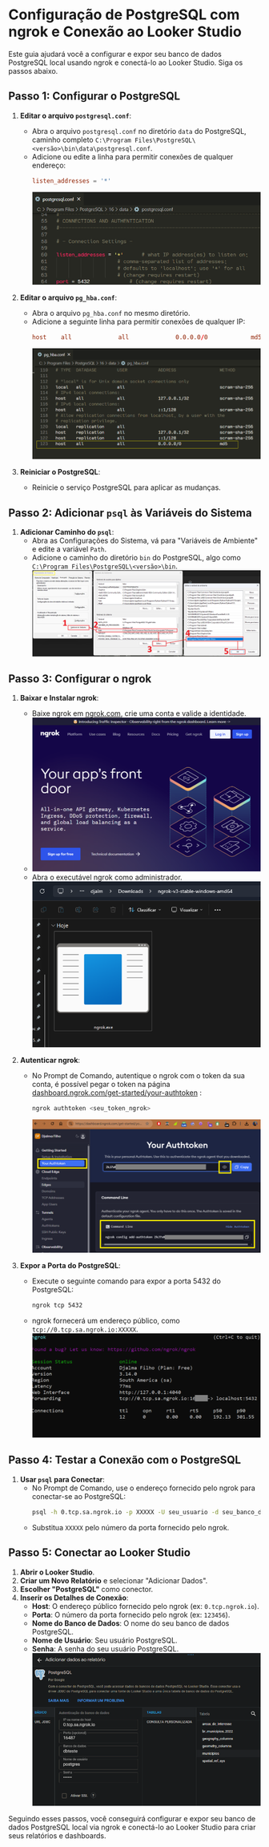 # Configuração de PostgreSQL com ngrok e Conexão ao Looker Studio

Este guia ajudará você a configurar e expor seu banco de dados PostgreSQL local usando ngrok e conectá-lo ao Looker Studio. Siga os passos abaixo.

## Passo 1: Configurar o PostgreSQL

1. **Editar o arquivo `postgresql.conf`**:
   - Abra o arquivo `postgresql.conf` no diretório `data` do PostgreSQL, caminho completo `C:\Program Files\PostgreSQL\<versão>\bin\data\postgresql.conf`.
   - Adicione ou edite a linha para permitir conexões de qualquer endereço:
     ```conf
     listen_addresses = '*'
     ```
     ![*arquivo postgresql.conf*](https://github.com/DesignerDjalma/Conectar-PostgreSQL-ao-Looker-Studio-/blob/main/postgresql.png)

2. **Editar o arquivo `pg_hba.conf`**:
   - Abra o arquivo `pg_hba.conf` no mesmo diretório.
   - Adicione a seguinte linha para permitir conexões de qualquer IP:
     ```conf
     host    all             all             0.0.0.0/0            md5
     ```
     ![*arquivo pg_hba.conf*](https://github.com/DesignerDjalma/Conectar-PostgreSQL-ao-Looker-Studio-/blob/main/pg_hba.png)

3. **Reiniciar o PostgreSQL**:
   - Reinicie o serviço PostgreSQL para aplicar as mudanças.

## Passo 2: Adicionar `psql` às Variáveis do Sistema

1. **Adicionar Caminho do `psql`**:
   - Abra as Configurações do Sistema, vá para "Variáveis de Ambiente" e edite a variável `Path`.
   - Adicione o caminho do diretório `bin` do PostgreSQL, algo como `C:\Program Files\PostgreSQL\<versão>\bin`.
     ![*Janelas Vaveis de ambienter*](https://github.com/DesignerDjalma/Conectar-PostgreSQL-ao-Looker-Studio-/blob/main/system_variables.png)

## Passo 3: Configurar o ngrok

1. **Baixar e Instalar ngrok**:
   - Baixe ngrok em [ngrok.com](https://ngrok.com/), crie uma conta e valide a identidade.
   - ![*site*](https://github.com/DesignerDjalma/Conectar-PostgreSQL-ao-Looker-Studio-/blob/main/ngrok_site.png)
   - Abra o executável ngrok como administrador.
     ![*arquivo.exe*](https://github.com/DesignerDjalma/Conectar-PostgreSQL-ao-Looker-Studio-/blob/main/ngrok_exe.png)

2. **Autenticar ngrok**:
   - No Prompt de Comando, autentique o ngrok com o token da sua conta, é possível pegar o token na página [dashboard.ngrok.com/get-started/your-authtoken](https://dashboard.ngrok.com/get-started/your-authtoken) :
     ```sh
     ngrok authtoken <seu_token_ngrok>
     ```
     ![*seção de autenticação no site*](https://github.com/DesignerDjalma/Conectar-PostgreSQL-ao-Looker-Studio-/blob/main/ngrok_token.png)

3. **Expor a Porta do PostgreSQL**:
   - Execute o seguinte comando para expor a porta 5432 do PostgreSQL:
     ```sh
     ngrok tcp 5432
     ```
   - ngrok fornecerá um endereço público, como `tcp://0.tcp.sa.ngrok.io:XXXXX`.
     ![*porta pública pelo ngrok*](https://github.com/DesignerDjalma/Conectar-PostgreSQL-ao-Looker-Studio-/blob/main/ngrok_connection.png)

## Passo 4: Testar a Conexão com o PostgreSQL

1. **Usar `psql` para Conectar**:
   - No Prompt de Comando, use o endereço fornecido pelo ngrok para conectar-se ao PostgreSQL:
     ```sh
     psql -h 0.tcp.sa.ngrok.io -p XXXXX -U seu_usuario -d seu_banco_de_dados
     ```
   - Substitua `XXXXX` pelo número da porta fornecido pelo ngrok.

## Passo 5: Conectar ao Looker Studio

1. **Abrir o Looker Studio**.
2. **Criar um Novo Relatório** e selecionar "Adicionar Dados".
3. **Escolher "PostgreSQL"** como conector.
4. **Inserir os Detalhes de Conexão**:
   - **Host**: O endereço público fornecido pelo ngrok (ex: `0.tcp.ngrok.io`).
   - **Porta**: O número da porta fornecido pelo ngrok (ex: `123456`).
   - **Nome do Banco de Dados**: O nome do seu banco de dados PostgreSQL.
   - **Nome de Usuário**: Seu usuário PostgreSQL.
   - **Senha**: A senha do seu usuário PostgreSQL.
     ![*Postgresql no Looker*](https://github.com/DesignerDjalma/Conectar-PostgreSQL-ao-Looker-Studio-/blob/main/looker_studio_postgresql.png)

Seguindo esses passos, você conseguirá configurar e expor seu banco de dados PostgreSQL local via ngrok e conectá-lo ao Looker Studio para criar seus relatórios e dashboards.
